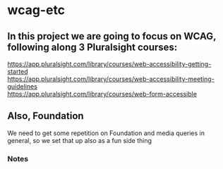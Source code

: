 # wcag-etc

## In this project we are going to focus on WCAG, following along 3 Pluralsight courses:  
https://app.pluralsight.com/library/courses/web-accessibility-getting-started  
https://app.pluralsight.com/library/courses/web-accessibility-meeting-guidelines  
https://app.pluralsight.com/library/courses/web-form-accessible

## Also, Foundation  
We need to get some repetition on Foundation and media queries in general, so we set that up also as a fun side thing

### Notes
